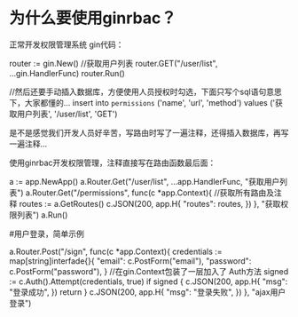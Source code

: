 # 为什么要使用ginrbac？
正常开发权限管理系统 gin代码：

router := gin.New()
//获取用户列表
router.GET("/user/list", ...gin.HandlerFunc)
router.Run()

//然后还要手动插入数据库，方便使用人员授权时勾选，下面只写个sql语句意思下，大家都懂的...
insert into `permissions` ('name', 'url', 'method') values ('获取用户列表', '/user/list', 'GET')

是不是感觉我们开发人员好辛苦，写路由时写了一遍注释，还得插入数据库，再写一遍注释...

使用ginrbac开发权限管理，注释直接写在路由函数最后面：

a := app.NewApp()
a.Router.Get("/user/list", ...app.HandlerFunc, "获取用户列表")
a.Router.Get("/permissions", func(c *app.Context){
  //获取所有路由及注释
  routes := a.GetRoutes()
  c.JSON(200, app.H{
    "routes": routes,
  })
}, "获取权限列表")
a.Run()

#用户登录，简单示例

a.Router.Post("/sign", func(c *app.Context){
  credentials := map[string]interfade{}{
    "email": c.PostForm("email"),
    "password": c.PostForm("password"),
  }
  //在gin.Context包装了一层加入了 Auth方法
  signed := c.Auth().Attempt(credentials, true)
  if signed {
    c.JSON(200, app.H{
      "msg": "登录成功",
    })
    return
  }
  c.JSON(200, app.H{
    "msg": "登录失败",
  })
}, "ajax用户登录")
